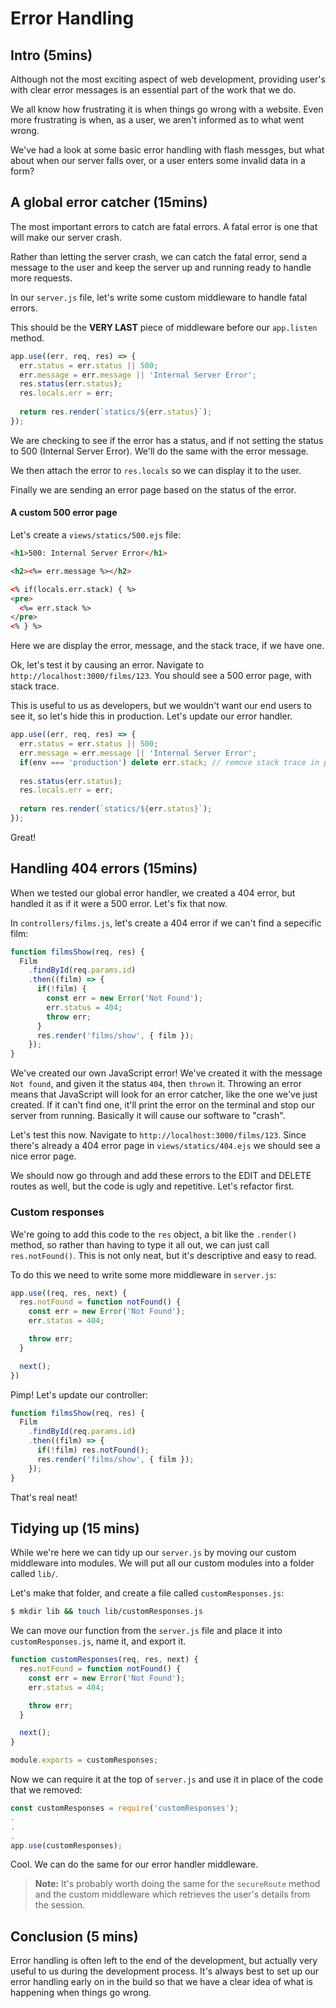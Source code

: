 # Error Handling

## Intro (5mins)

Although not the most exciting aspect of web development, providing user's with clear error messages is an essential part of the work that we do.

We all know how frustrating it is when things go wrong with a website. Even more frustrating is when, as a user, we aren't informed as to what went wrong.

We've had a look at some basic error handling with flash messges, but what about when our server falls over, or a user enters some invalid data in a form?

## A global error catcher (15mins)

The most important errors to catch are fatal errors. A fatal error is one that will make our server crash.

Rather than letting the server crash, we can catch the fatal error, send a message to the user and keep the server up and running ready to handle more requests.

In our `server.js` file, let's write some custom middleware to handle fatal errors.

This should be the **VERY LAST** piece of middleware before our `app.listen` method.

```js
app.use((err, req, res) => {
  err.status = err.status || 500;
  err.message = err.message || 'Internal Server Error';
  res.status(err.status);
  res.locals.err = err;
  
  return res.render(`statics/${err.status}`);
});
```

We are checking to see if the error has a status, and if not setting the status to 500 (Internal Server Error). We'll do the same with the error message.

We then attach the error to `res.locals` so we can display it to the user.

Finally we are sending an error page based on the status of the error.

#### A custom 500 error page

Let's create a `views/statics/500.ejs` file:

```html
<h1>500: Internal Server Error</h1>

<h2><%= err.message %></h2>

<% if(locals.err.stack) { %>
<pre>
  <%= err.stack %>
</pre>
<% } %>
```

Here we are display the error, message, and the stack trace, if we have one.

Ok, let's test it by causing an error. Navigate to `http://localhost:3000/films/123`. You should see a 500 error page, with stack trace.

This is useful to us as developers, but we wouldn't want our end users to see it, so let's hide this in production. Let's update our error handler.

```js
app.use((err, req, res) => {
  err.status = err.status || 500;
  err.message = err.message || 'Internal Server Error';
  if(env === 'production') delete err.stack; // remove stack trace in production
  
  res.status(err.status);
  res.locals.err = err;
  
  return res.render(`statics/${err.status}`);
});
```

Great!

## Handling 404 errors (15mins)

When we tested our global error handler, we created a 404 error, but handled it as if it were a 500 error. Let's fix that now.

In `controllers/films.js`, let's create a 404 error if we can't find a sepecific film:

```js
function filmsShow(req, res) {
  Film
    .findById(req.params.id)
    .then((film) => {
      if(!film) {
        const err = new Error('Not Found');
        err.status = 404;
        throw err;
      }
      res.render('films/show', { film });
    });
}
```

We've created our own JavaScript error! We've created it with the message `Not found`, and given it the status `404`, then `thrown` it. Throwing an error means that JavaScript will look for an error catcher, like the one we've just created. If it can't find one, it'll print the error on the terminal and stop our server from running. Basically it will cause our software to "crash".

Let's test this now. Navigate to `http://localhost:3000/films/123`. Since there's already a 404 error page in `views/statics/404.ejs` we should see a nice error page.

We should now go through and add these errors to the EDIT and DELETE routes as well, but the code is ugly and repetitive. Let's refactor first.

### Custom responses

We're going to add this code to the `res` object, a bit like the `.render()` method, so rather than having to type it all out, we can just call `res.notFound()`. This is not only neat, but it's descriptive and easy to read.

To do this we need to write some more middleware in `server.js`:

```js
app.use((req, res, next) {
  res.notFound = function notFound() {
    const err = new Error('Not Found');
    err.status = 404;

    throw err;
  }

  next();
})
```

Pimp! Let's update our controller:

```js
function filmsShow(req, res) {
  Film
    .findById(req.params.id)
    .then((film) => {
      if(!film) res.notFound();
      res.render('films/show', { film });
    });
}
```

That's real neat!

## Tidying up (15 mins)

While we're here we can tidy up our `server.js` by moving our custom middleware into modules. We will put all our custom modules into a folder called `lib/`.

Let's make that folder, and create a file called `customResponses.js`:

```sh
$ mkdir lib && touch lib/customResponses.js
```

We can move our function from the `server.js` file and place it into `customResponses.js`, name it, and export it.

```js
function customResponses(req, res, next) {
  res.notFound = function notFound() {
    const err = new Error('Not Found');
    err.status = 404;

    throw err;
  }

  next();
}

module.exports = customResponses;
```

Now we can require it at the top of `server.js` and use it in place of the code that we removed:

```js
const customResponses = require('customResponses');
.
.
.
app.use(customResponses);
```

Cool. We can do the same for our error handler middleware.

>**Note:** It's probably worth doing the same for the `secureRoute` method and the custom middleware which retrieves the user's details from the session.

## Conclusion (5 mins)

Error handling is often left to the end of the development, but actually very useful to us during the development process. It's always best to set up our error handling early on in the build so that we have a clear idea of what is happening when things go wrong.

